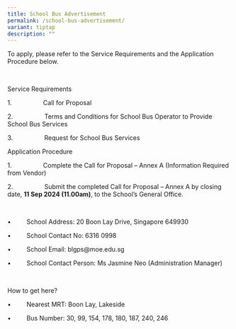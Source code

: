 ```yaml
---
title: School Bus Advertisement
permalink: /school-bus-advertisement/
variant: tiptap
description: ""
---
```

<p>To apply, please refer to the Service Requirements and the Application
Procedure below.</p>
<p>&nbsp;</p>
<p>Service Requirements</p>
<p>1.&nbsp;&nbsp;&nbsp;&nbsp;&nbsp;&nbsp;&nbsp;&nbsp;&nbsp;&nbsp;&nbsp;&nbsp;&nbsp;&nbsp;&nbsp;&nbsp;&nbsp;
Call for Proposal</p>
<p></p>
<p>2.&nbsp;&nbsp;&nbsp;&nbsp;&nbsp;&nbsp;&nbsp;&nbsp;&nbsp;&nbsp;&nbsp;&nbsp;&nbsp;&nbsp;&nbsp;&nbsp;&nbsp;
Terms and Conditions for School Bus Operator to Provide School Bus Services</p>
<p></p>
<p>3.&nbsp;&nbsp;&nbsp;&nbsp;&nbsp;&nbsp;&nbsp;&nbsp;&nbsp;&nbsp;&nbsp;&nbsp;&nbsp;&nbsp;&nbsp;&nbsp;&nbsp;
Request for School Bus Services</p>
<p></p>
<p>Application Procedure</p>
<p>1.&nbsp;&nbsp;&nbsp;&nbsp;&nbsp;&nbsp;&nbsp;&nbsp;&nbsp;&nbsp;&nbsp;&nbsp;&nbsp;&nbsp;&nbsp;&nbsp;&nbsp;
Complete the Call for Proposal – Annex A (Information Required from Vendor)</p>
<p></p>
<p>2.&nbsp;&nbsp;&nbsp;&nbsp;&nbsp;&nbsp;&nbsp;&nbsp;&nbsp;&nbsp;&nbsp;&nbsp;&nbsp;&nbsp;&nbsp;&nbsp;&nbsp;
Submit the completed Call for Proposal – Annex A by closing date, <strong>11 Sep 2024 (11.00am)</strong>,
to the School’s General Office.</p>
<p>&nbsp;</p>
<p>•&nbsp;&nbsp;&nbsp;&nbsp;&nbsp;&nbsp;&nbsp;&nbsp; School Address: 20 Boon
Lay Drive, Singapore 649930</p>
<p>•&nbsp;&nbsp;&nbsp;&nbsp;&nbsp;&nbsp;&nbsp;&nbsp; School Contact No: 6316
0998</p>
<p>•&nbsp;&nbsp;&nbsp;&nbsp;&nbsp;&nbsp;&nbsp;&nbsp; School Email: <a rel="noopener noreferrer nofollow" target="_blank">blgps@moe.edu.sg</a>
</p>
<p>•&nbsp;&nbsp;&nbsp;&nbsp;&nbsp;&nbsp;&nbsp;&nbsp; School Contact Person:
Ms Jasmine Neo (Administration Manager)</p>
<p>&nbsp;</p>
<p>How to get here?</p>
<p>•&nbsp;&nbsp;&nbsp;&nbsp;&nbsp;&nbsp;&nbsp;&nbsp; Nearest MRT: Boon Lay,
Lakeside</p>
<p>•&nbsp;&nbsp;&nbsp;&nbsp;&nbsp;&nbsp;&nbsp;&nbsp; Bus Number: 30, 99,
154, 178, 180, 187, 240, 246</p>
<p>&nbsp;</p>